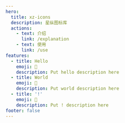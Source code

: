 ```yaml
---
hero:
  title: xz-icons
  description: 星纵图标库
  actions:
    - text: 介绍
      link: /explanation
    - text: 使用
      link: /use
features:
  - title: Hello
    emoji: 💎
    description: Put hello description here
  - title: World
    emoji: 🌈
    description: Put world description here
  - title: '!'
    emoji: 🚀
    description: Put ! description here
footer: false
---
```


